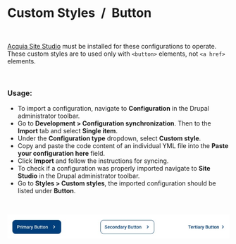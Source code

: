 # Custom Styles&nbsp;&nbsp;/&nbsp;&nbsp;Button

<p>&nbsp;</p>

[Acquia Site Studio](https://www.acquia.com/products/drupal-cloud/site-studio) must be installed for these configurations to operate.<br>
These custom styles are to used only with `<button>` elements, not `<a href>` elements.

<p>&nbsp;</p>

### Usage:

- To import a configuration, navigate to **Configuration** in the Drupal administrator toolbar.
- Go to **Development > Configuration synchronization**. Then to the **Import** tab and select **Single item**.
- Under the **Configuration type** dropdown, select **Custom style**.
- Copy and paste the code content of an individual YML file into the **Paste your configuration here** field.
- Click **Import** and follow the instructions for syncing.
- To check if a configuration was properly imported navigate to **Site Studio** in the Drupal administrator toolbar.
- Go to **Styles > Custom styles**, the imported configuration should be listed under **Button**.

<p>&nbsp;</p>

![Screenshot](screenshot.jpg)
